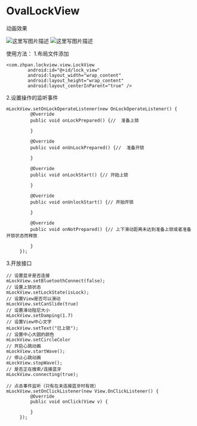 # OvalLockView
动画效果

![这里写图片描述](https://github.com/zhpanvip/OvalLockView/blob/master/image/new.gif) ![这里写图片描述](https://github.com/zhpanvip/OvalLockView/blob/master/image/yanshi.gif)


使用方法：
1.布局文件添加
  ```
  <com.zhpan.lockview.view.LockView
          android:id="@+id/lock_view"
          android:layout_width="wrap_content"
          android:layout_height="wrap_content"
          android:layout_centerInParent="true" />
  ```
  2.设置操作的监听事件
   ```
  mLockView.setOnLockOperateListener(new OnLockOperateListener() {
            @Override
            public void onLockPrepared() {//  准备上锁
                
            }

            @Override
            public void onUnLockPrepared() {//  准备开锁

            }

            @Override
            public void onLockStart() {// 开始上锁

            }

            @Override
            public void onUnlockStart() {// 开始开锁

            }

            @Override
            public void onNotPrepared() {// 上下滑动距离未达到准备上锁或者准备开锁状态而释放

            }
        });
  ```
  3.开放接口
   ```
   // 设置蓝牙是否连接
   mLockView.setBluetoothConnect(false);
   // 设置上锁状态
   mLockView.setLockState(isLock);
   // 设置View是否可以滑动
   mLockView.setCanSlide(true)
   // 设置滑动阻尼大小
   mLockView.setDamping(1.7)
   // 设置View中心文字
   mLockView.setText("已上锁");
   // 设置中心大圆的颜色
   mLockView.setCircleColor
   // 开启心跳动画
   mLockView.startWave();
   // 停止心跳动画
   mLockView.stopWave();
   // 是否正在搜索/连接蓝牙
   mLockView.connecting(true);
   
   // 点击事件监听（只有在未连接蓝牙时有效）
   mLockView.setOnClickListener(new View.OnClickListener() {
            @Override
            public void onClick(View v) {
                
            }
        });
   ```
  
